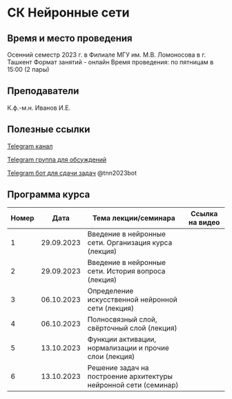# СК Нейронные сети

## Время и место проведения
Осенний семестр 2023 г. в Филиале МГУ им. М.В. Ломоносова в г. Ташкент
Формат занятий - онлайн
Время проведения: по пятницам в 15:00 (2 пары)

## Преподаватели
К.ф.-м.н. Иванов И.Е.

## Полезные ссылки

[Telegram канал](https://t.me/+5vhShJ6psxA3NDYy)

[Telegram группа для обсуждений](https://t.me/+-9VWHNuL6Ms3MDc6)

[Telegram бот для сдачи задач](t.me/tnn2023bot) @tnn2023bot

## <a name="program" /> Программа курса 
| Номер         | Дата         | Тема лекции/семинара                                  | Ссылка на видео |
| ------------- | -------------| -------------                                        |  -------------   |
| 1 |  29.09.2023   |  Введение в нейронные сети. Организация курса (лекция)                 |         |
| 2 |  29.09.2023   |  Введение в нейронные сети. История вопроса (лекция)                   |         |
| 3 |  06.10.2023   |  Определение искусственной нейронной сети (лекция)                     |         |
| 4 |  06.10.2023   |  Полносвязный слой, свёрточный слой (лекция)                           |         |
| 5 |  13.10.2023   |  Функции активации, нормализации и прочие слои (лекция)                |         |
| 6 |  13.10.2023   |  Решение задач на построение архитектуры нейронной сети (семинар)      |         |


